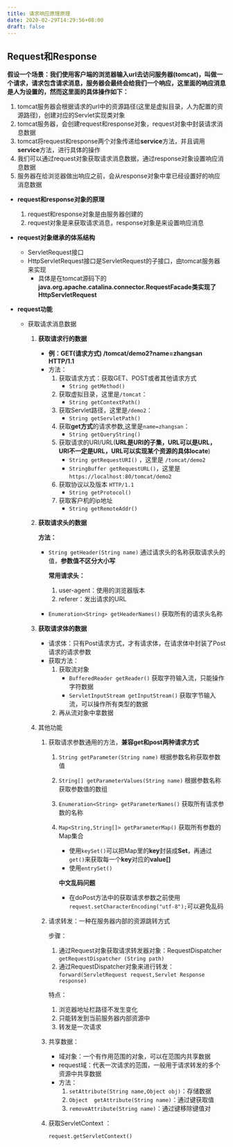```yaml
---
title: 请求响应原理原理
date: 2020-02-29T14:29:56+08:00
draft: false
---
```


## Request和Response

**假设一个场景：我们使用客户端的浏览器输入url去访问服务器(tomcat)，叫做一个请求，请求包含请求消息，服务器会最终会给我们一个响应，这里面的响应消息是人为设置的，然而这里面的具体操作如下：**

1. tomcat服务器会根据请求的url中的资源路径(这里是虚拟目录，人为配置的资源路径)，创建对应的Servlet实现类对象
2. tomcat服务器，会创建request和response对象，request对象中封装请求消息数据
3. tomcat将request和response两个对象传递给**service**方法，并且调用**service**方法，进行具体的操作
4. 我们可以通过request对象获取请求消息数据，通过response对象设置响应消息数据
5. 服务器在给浏览器做出响应之前，会从response对象中拿已经设置好的响应消息数据



- **request和response对象的原理**

  1. request和response对象是由服务器创建的
  2. request对象是来获取请求消息，response对象是来设置响应消息

- **request对象继承的体系结构**

  - ServletRequest接口
  - HttpServletRequest接口是ServletRequest的子接口，由tomcat服务器来实现
    - 具体是在tomcat源码下的**java.org.apache.catalina.connector.RequestFacade类实现了HttpServletRequest**

- **request功能**

  - 获取请求消息数据

    1. **获取请求行的数据**
       
       - **例：GET(请求方式)    /tomcat/demo2?name=zhangsan  	HTTP/1.1**
       - 方法：
         1. 获取请求方式：获取GET、POST或者其他请求方式
            - `String getMethod()`
         2. 获取虚拟目录，这里是`/tomcat`：
            - `String getContextPath()`
         3. 获取Servlet路径，这里是`/demo2`：
            - `String getServletPath()`
         4. 获取**get方式**的请求参数,这里是`name=zhangsan`：
            - `String getQueryString()` 
         5. 获取请求的URI/URL(**URL是URI的子集，URL可以是URL，URI不一定是URL，URL可以实现某个资源的具体locate**)
            - `String getRequestURI()` ，这里是 `/tomcat/demo2`
            - `StringBuffer getRequestURL()`，这里是 `https://localhost:80/tomcat/demo2`
         6. 获取协议以及版本 `HTTP/1.1`
            - `String getProtocol()`
         7. 获取客户机的ip地址
            - `String getRemoteAddr()`
       
    2. **获取请求头的数据**
    
       **方法：**
    
       - `String getHeader(String name)` 通过请求头的名称获取请求头的值，**参数值不区分大小写**
    
         **常用请求头：**
    
         1. user-agent：使用的浏览器版本
         2. referer：发出请求的URL
    
       - `Enumeration<String> getHeaderNames()` 获取所有的请求头名称
    
    3. **获取请求体的数据**
    
       - 请求体：只有Post请求方式，才有请求体，在请求体中封装了Post请求的请求参数
       - 获取方法：
         1. 获取流对象
            - `BufferedReader getReader()` 获取字符输入流，只能操作字符数据
            - `ServletInputStream getInputStream()`  获取字节输入流，可以操作所有类型的数据
         2. 再从流对象中拿数据
    
    4. 其他功能
    
       1. 获取请求参数通用的方法，**兼容get和post两种请求方式**
    
          1. `String getParameter(String name)`  根据参数名称获取参数值
    
          2. `String[] getParameterValues(String name)` 根据参数名称获取参数值的数组
    
          3. `Enumeration<String> getParameterNames()` 获取所有请求参数的名称
    
          4. `Map<String,String[]> getParameterMap()` 获取所有参数的Map集合
    
             - 使用`keySet()`可以把Map里的**key**封装成**Set**，再通过`get()`来获取每一个**key**对应的**value[]**
             - 使用`entrySet()`
    
             **中文乱码问题**
    
             - 在doPost方法中的获取请求参数之前使用`request.setCharacterEncoding("utf-8");`可以避免乱码
    
       2. 请求转发：一种在服务器内部的资源跳转方式
    
          步骤：
          
          1. 通过Request对象获取请求转发器对象：RequestDispatcher `getRequestDispatcher (String path)`
          2. 通过RequestDispatcher对象来进行转发：`forward(ServletRequest request,Servlet Response response)`
          
          特点：
          
          1. 浏览器地址栏路径不发生变化
          2. 只能转发到当前服务器内部资源中
          3. 转发是一次请求
          
       3. 共享数据：
       
          - 域对象：一个有作用范围的对象，可以在范围内共享数据
          - request域：代表一次请求的范围，一般用于请求转发的多个资源中共享数据
          - 方法：
            1. `setAttribute(String name,Object obj)`：存储数据
            2. `Object  getAttribute(String name)`：通过键获取值
            3. `removeAttribute(String name)`：通过键移除键值对
       
       4. 获取ServletContext ：
       
          `request.getServletContext()`
    